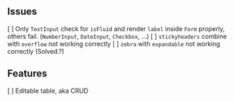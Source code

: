 ## Issues

[ ] Only `TextInput` check for `isFluid` and render `label` inside `Form` properly, others fail. (`NumberInput`, `DateInput`, `Checkbox`, ...)
[ ] `stickyheaders` combine with `overflow` not working correctly
[ ] `zebra` with `expandable` not working correctly (Solved.?)

## Features
[ ] Editable table, aka CRUD
